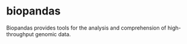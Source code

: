 biopandas
=========

Biopandas provides tools for the analysis and comprehension of high-throughput genomic data. 
